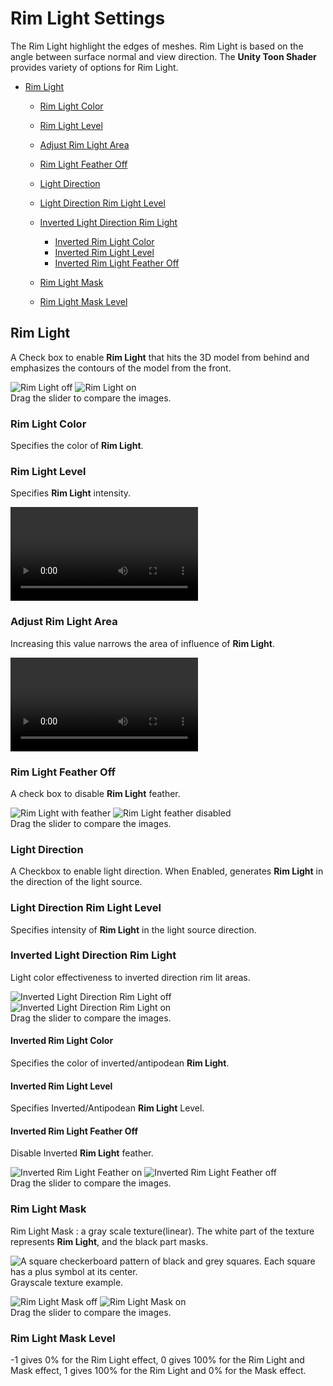 # Rim Light Settings

The Rim Light  highlight the edges of meshes. Rim Light is based on the angle between surface normal and view direction. The **Unity Toon Shader** provides variety of options for Rim Light.

* [Rim Light](#rim-light)
  * [Rim Light Color](#rim-light-color)
  * [Rim Light Level](#rim-light-level)
  * [Adjust Rim Light Area](#adjust-rim-light-area)
  * [Rim Light Feather Off](#rim-light-feather-off)
  * [Light Direction](#light-direction)
  * [Light Direction Rim Light Level](#light-direction-rim-light-level)
  * [Inverted Light Direction Rim Light](#inverted-light-direction-rim-light)
    * [Inverted Rim Light Color](#inverted-light-direction-rim-light)
    * [Inverted Rim Light Level](#inverted-rim-light-level)
    * [Inverted Rim Light Feather Off](#inverted-rim-light-level)

  * [Rim Light Mask](#rim-light-mask)
  * [Rim Light Mask Level](#rim-light-mask-level)

## Rim Light
A Check box to enable **Rim Light** that hits the 3D model from behind and emphasizes the contours of the model from the front.

<canvas class="image-comparison" role="img" aria-label="A toon-shaded sphere in a room textured with graphs. The sphere has green and purple bands of color, and specular highlights. With Rim Light on, the sphere is bright at the edge.">
    <img src="images/RimLightOff.png" title="Rim Light off">
    <img src="images/RimLightOn.png" title="Rim Light on">
</canvas>
<br />
Drag the slider to compare the images.

### Rim Light Color
Specifies the color of **Rim Light**.

### Rim Light Level
Specifies **Rim Light** intensity.

<video title="The same sphere. The intensity of the bright edge grows and shrinks, affecting almost the whole sphere." src="images/RimLightLevel.mp4" width="auto" height="auto" autoplay="true" loop="true" controls></video>
<br>

### Adjust Rim Light Area
Increasing this value narrows the area of influence of **Rim Light**.

<video title="The same sphere. The bright light appears at the edge, then the sphere becomes lighter as a whole." src="images/AdjustRimLightArea.mp4" width="auto" height="auto" autoplay="true" loop="true" controls></video>
<br>

### Rim Light Feather Off
A check box to disable **Rim Light** feather.

<canvas class="image-comparison" role="img" aria-label="A toon-shaded sphere in a room textured with graphs. With Rim Light feather disabled, the bright edge appears thicker and sharper.">
    <img src="images/RimLightFeatherOn.png" title="Rim Light with feather">
    <img src="images/RimLightFeatherOff.png" title="Rim Light feather disabled">
</canvas>
<br />
Drag the slider to compare the images.

### Light Direction
A Checkbox to enable light direction. When Enabled, generates **Rim Light** in the direction of the light source.

### Light Direction Rim Light Level
Specifies intensity of **Rim Light** in the light source direction.

### Inverted Light Direction Rim Light
Light color effectiveness to inverted direction rim lit areas.

<canvas class="image-comparison" role="img" aria-label="A toon-shaded sphere in a room textured with graphs. With Inverted Light Direction Rim Light on, the sphere has bright edges on both sides.">
    <img src="images/InversedLightDirectionRimLightOff.png" title="Inverted Light Direction Rim Light off">
    <img src="images/InversedLightDirectionRimLightOn.png" title="Inverted Light Direction Rim Light on">
</canvas>
<br />
Drag the slider to compare the images.


#### Inverted Rim Light Color
Specifies the color of inverted/antipodean **Rim Light**.


#### Inverted Rim Light Level
Specifies Inverted/Antipodean **Rim Light** Level.


#### Inverted Rim Light Feather Off
Disable Inverted **Rim Light** feather.

<canvas class="image-comparison" role="img" aria-label="A toon-shaded sphere in a room textured with graphs. With Inverted Rim Light Feather off, the sphere has a thick ring of red, orange and purple.">
    <img src="images/InversedRimLightFeathterOff.png" title="Inverted Rim Light Feather on">
    <img src="images/InversedRimLightFeathterOn.png" title="Inverted Rim Light Feather off">
</canvas>
<br />
Drag the slider to compare the images.

### Rim Light Mask
Rim Light Mask : a gray scale texture(linear). The white part of the texture represents **Rim Light**, and the black part masks.
 
![A square checkerboard pattern of black and grey squares. Each square has a plus symbol at its center.](images/UVCheckGrid.png)<br/>
Grayscale texture example.


<canvas class="image-comparison" role="img" aria-label="A toon-shaded sphere in a room textured with graphs. With Rim Light Mask on, the edge if the sphere reflects the room.">
    <img src="images/RimLightMaskOff.png" title="Rim Light Mask off">
    <img src="images/RimLightMaskOn.png" title="Rim Light Mask on">
</canvas>
<br />
Drag the slider to compare the images.


### Rim Light Mask Level
-1 gives 0% for the Rim Light effect, 0 gives 100% for the Rim Light and Mask effect, 1 gives 100% for the Rim Light and 0% for the Mask effect.
